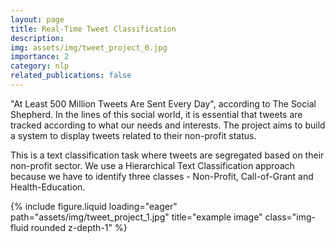 ```yaml
---
layout: page
title: Real-Time Tweet Classification
description: 
img: assets/img/tweet_project_0.jpg
importance: 2
category: nlp
related_publications: false
---
```


"At Least 500 Million Tweets Are Sent Every Day", according to The Social Shepherd. 
In the lines of this social world, it is essential that tweets are tracked according to what our needs and interests. The project aims to build a system to display tweets related to their non-profit status.

This is a text classification task where tweets are segregated based on their non-profit sector. We use a Hierarchical Text Classification approach because we have to identify three classes - Non-Profit, Call-of-Grant and Health-Education.

<div class="row">
    <div class="col-sm mt-3 mt-md-0">
        {% include figure.liquid loading="eager" path="assets/img/tweet_project_1.jpg" title="example image" class="img-fluid rounded z-depth-1" %}
    </div>
</div>